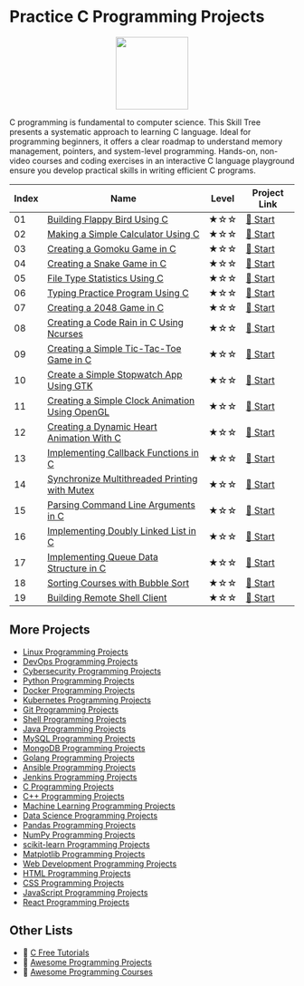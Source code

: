 # Practice C Programming Projects

<div align="center">
<img width="128px" src="https://file.labex.io/path/GAbMWgBPUOxV.png">
</div>

C programming is fundamental to computer science. This Skill Tree presents a systematic approach to learning C language. Ideal for programming beginners, it offers a clear roadmap to understand memory management, pointers, and system-level programming. Hands-on, non-video courses and coding exercises in an interactive C language playground ensure you develop practical skills in writing efficient C programs.

|   Index | Name                                                                                                                                       | Level   | Project Link                                                                                        |
|---------|--------------------------------------------------------------------------------------------------------------------------------------------|---------|-----------------------------------------------------------------------------------------------------|
|      01 | [Building Flappy Bird Using C](https://labex.io/courses/project-building-flappy-bird-using-c)                                              | ★☆☆     | [🚀 Start](https://labex.io/courses/project-building-flappy-bird-using-c)                            |
|      02 | [Making a Simple Calculator Using C](https://labex.io/courses/project-making-a-simple-calculator-using-c)                                  | ★☆☆     | [🚀 Start](https://labex.io/courses/project-making-a-simple-calculator-using-c)                      |
|      03 | [Creating a Gomoku Game in C](https://labex.io/courses/project-creating-a-gomoku-game-in-c)                                                | ★☆☆     | [🚀 Start](https://labex.io/courses/project-creating-a-gomoku-game-in-c)                             |
|      04 | [Creating a Snake Game in C](https://labex.io/courses/project-creating-a-snake-game-in-c)                                                  | ★☆☆     | [🚀 Start](https://labex.io/courses/project-creating-a-snake-game-in-c)                              |
|      05 | [File Type Statistics Using C](https://labex.io/courses/project-file-type-statistics-using-c)                                              | ★☆☆     | [🚀 Start](https://labex.io/courses/project-file-type-statistics-using-c)                            |
|      06 | [Typing Practice Program Using C](https://labex.io/courses/project-typing-practice-program-using-c)                                        | ★☆☆     | [🚀 Start](https://labex.io/courses/project-typing-practice-program-using-c)                         |
|      07 | [Creating a 2048 Game in C](https://labex.io/courses/project-creating-a-2048-game-in-c)                                                    | ★☆☆     | [🚀 Start](https://labex.io/courses/project-creating-a-2048-game-in-c)                               |
|      08 | [Creating a Code Rain in C Using Ncurses](https://labex.io/courses/project-creating-a-code-rain-in-c-using-ncurses)                        | ★☆☆     | [🚀 Start](https://labex.io/courses/project-creating-a-code-rain-in-c-using-ncurses)                 |
|      09 | [Creating a Simple Tic-Tac-Toe Game in C](https://labex.io/courses/project-creating-a-simple-tic-tac-toe-game-in-c)                        | ★☆☆     | [🚀 Start](https://labex.io/courses/project-creating-a-simple-tic-tac-toe-game-in-c)                 |
|      10 | [Create a Simple Stopwatch App Using GTK](https://labex.io/courses/project-create-a-simple-stopwatch-app-using-gtk)                        | ★☆☆     | [🚀 Start](https://labex.io/courses/project-create-a-simple-stopwatch-app-using-gtk)                 |
|      11 | [Creating a Simple Clock Animation Using OpenGL](https://labex.io/courses/project-creating-a-simple-clock-animation-using-opengl-and-glut) | ★☆☆     | [🚀 Start](https://labex.io/courses/project-creating-a-simple-clock-animation-using-opengl-and-glut) |
|      12 | [Creating a Dynamic Heart Animation With C](https://labex.io/courses/project-creating-a-dynamic-heart-animation-with-c)                    | ★☆☆     | [🚀 Start](https://labex.io/courses/project-creating-a-dynamic-heart-animation-with-c)               |
|      13 | [Implementing Callback Functions in C](https://labex.io/courses/project-callback-functions)                                                | ★☆☆     | [🚀 Start](https://labex.io/courses/project-callback-functions)                                      |
|      14 | [Synchronize Multithreaded Printing with Mutex](https://labex.io/courses/project-chaotic-typewriter)                                       | ★☆☆     | [🚀 Start](https://labex.io/courses/project-chaotic-typewriter)                                      |
|      15 | [Parsing Command Line Arguments in C](https://labex.io/courses/project-command-line-arguments)                                             | ★☆☆     | [🚀 Start](https://labex.io/courses/project-command-line-arguments)                                  |
|      16 | [Implementing Doubly Linked List in C](https://labex.io/courses/project-doubly-linked-list)                                                | ★☆☆     | [🚀 Start](https://labex.io/courses/project-doubly-linked-list)                                      |
|      17 | [Implementing Queue Data Structure in C](https://labex.io/courses/project-implementing-a-queue)                                            | ★☆☆     | [🚀 Start](https://labex.io/courses/project-implementing-a-queue)                                    |
|      18 | [Sorting Courses with Bubble Sort](https://labex.io/courses/project-organizing-course-list)                                                | ★☆☆     | [🚀 Start](https://labex.io/courses/project-organizing-course-list)                                  |
|      19 | [Building Remote Shell Client](https://labex.io/courses/project-remote-shell)                                                              | ★☆☆     | [🚀 Start](https://labex.io/courses/project-remote-shell)                                            |

## More Projects

- [Linux Programming Projects](https://github.com/labex-labs/practice-linux-programming-projects)
- [DevOps Programming Projects](https://github.com/labex-labs/practice-devops-programming-projects)
- [Cybersecurity Programming Projects](https://github.com/labex-labs/practice-cybersecurity-programming-projects)
- [Python Programming Projects](https://github.com/labex-labs/practice-python-programming-projects)
- [Docker Programming Projects](https://github.com/labex-labs/practice-docker-programming-projects)
- [Kubernetes Programming Projects](https://github.com/labex-labs/practice-kubernetes-programming-projects)
- [Git Programming Projects](https://github.com/labex-labs/practice-git-programming-projects)
- [Shell Programming Projects](https://github.com/labex-labs/practice-shell-programming-projects)
- [Java Programming Projects](https://github.com/labex-labs/practice-java-programming-projects)
- [MySQL Programming Projects](https://github.com/labex-labs/practice-mysql-programming-projects)
- [MongoDB Programming Projects](https://github.com/labex-labs/practice-mongodb-programming-projects)
- [Golang Programming Projects](https://github.com/labex-labs/practice-go-programming-projects)
- [Ansible Programming Projects](https://github.com/labex-labs/practice-ansible-programming-projects)
- [Jenkins Programming Projects](https://github.com/labex-labs/practice-jenkins-programming-projects)
- [C Programming Projects](https://github.com/labex-labs/practice-c-programming-projects)
- [C++ Programming Projects](https://github.com/labex-labs/practice-cpp-programming-projects)
- [Machine Learning Programming Projects](https://github.com/labex-labs/practice-ml-programming-projects)
- [Data Science Programming Projects](https://github.com/labex-labs/practice-data-science-programming-projects)
- [Pandas Programming Projects](https://github.com/labex-labs/practice-pandas-programming-projects)
- [NumPy Programming Projects](https://github.com/labex-labs/practice-numpy-programming-projects)
- [scikit-learn Programming Projects](https://github.com/labex-labs/practice-sklearn-programming-projects)
- [Matplotlib Programming Projects](https://github.com/labex-labs/practice-matplotlib-programming-projects)
- [Web Development Programming Projects](https://github.com/labex-labs/practice-web-development-programming-projects)
- [HTML Programming Projects](https://github.com/labex-labs/practice-html-programming-projects)
- [CSS Programming Projects](https://github.com/labex-labs/practice-css-programming-projects)
- [JavaScript Programming Projects](https://github.com/labex-labs/practice-javascript-programming-projects)
- [React Programming Projects](https://github.com/labex-labs/practice-react-programming-projects)


## Other Lists

- 🔗 [C Free Tutorials](https://github.com/labex-labs/c-free-tutorials)
- 🔗 [Awesome Programming Projects](https://github.com/labex-labs/awesome-programming-projects)
- 🔗 [Awesome Programming Courses](https://github.com/labex-labs/awesome-programming-courses)

